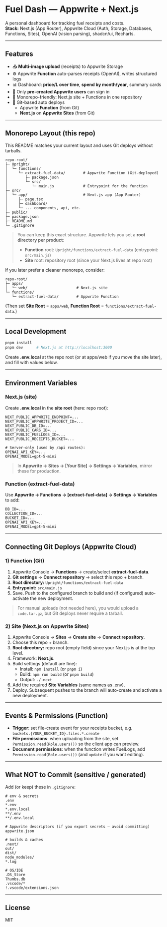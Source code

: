 # Fuel Dash — Appwrite + Next.js

A personal dashboard for tracking fuel receipts and costs.  
**Stack:** Next.js (App Router), Appwrite Cloud (Auth, Storage, Databases, Functions, Sites), OpenAI (vision parsing), shadcn/ui, Recharts.

---

## Features

- 📤 **Multi-image upload** (receipts) to Appwrite Storage
- ⚙️ Appwrite **Function** auto-parses receipts (OpenAI), writes structured logs
- 📊 Dashboard: **price/L over time**, **spend by month/year**, summary cards
- 🔐 Only **pre-created Appwrite users** can sign in
- 🧩 Monorepo-friendly: Next.js site + Functions in one repository
- 🚀 Git-based auto deploys
  - Appwrite **Function** (from Git)
  - **Next.js** on **Appwrite Sites** (from Git)

---

## Monorepo Layout (this repo)

This README matches your current layout and uses Git deploys without tarballs.

```
repo-root/
├─ Upright/
│  └─ functions/
│     └─ extract-fuel-data/        # Appwrite Function (Git-deployed)
│        ├─ package.json
│        └─ src/
│           └─ main.js             # Entrypoint for the function
├─ src/
│  └─ app/                         # Next.js app (App Router)
│     ├─ page.tsx
│     ├─ dashboard/
│     └─ ... components, api, etc.
├─ public/
├─ package.json
├─ README.md
└─ .gitignore
```

> You can keep this exact structure. Appwrite lets you set a **root directory per product**:
> - **Function** root: `Upright/functions/extract-fuel-data` (entrypoint: `src/main.js`)
> - **Site** root: repository root (since your Next.js lives at repo root)

If you later prefer a cleaner monorepo, consider:
```
repo-root/
├─ apps/
│  └─ web/                      # Next.js site
└─ functions/
   └─ extract-fuel-data/        # Appwrite Function
```
(Then set **Site Root** = `apps/web`, **Function Root** = `functions/extract-fuel-data`.)

---

## Local Development

```bash
pnpm install
pnpm dev      # Next.js at http://localhost:3000
```

Create **.env.local** at the repo root (or at apps/web if you move the site later), and fill with values below.

---

## Environment Variables

### Next.js (site)

Create **.env.local** in the **site root** (here: repo root):

```
NEXT_PUBLIC_APPWRITE_ENDPOINT=...
NEXT_PUBLIC_APPWRITE_PROJECT_ID=...
NEXT_PUBLIC_DB_ID=...
NEXT_PUBLIC_CARS_ID=...
NEXT_PUBLIC_FUELLOGS_ID=...
NEXT_PUBLIC_RECEIPTS_BUCKET=...

# Server-only (used by /api routes):
OPENAI_API_KEY=...
OPENAI_MODEL=gpt-5-mini
```

> In **Appwrite → Sites → [Your Site] → Settings → Variables**, mirror these for production.

### Function (extract-fuel-data)

Use **Appwrite → Functions → [extract-fuel-data] → Settings → Variables** to add:

```
DB_ID=...
COLLECTION_ID=...
BUCKET_ID=...
OPENAI_API_KEY=...
OPENAI_MODEL=gpt-5-mini
```

---

## Connecting Git Deploys (Appwrite Cloud)

### 1) Function (Git)

1. Appwrite Console → **Functions** → create/select **extract-fuel-data**.  
2. **Git settings** → **Connect repository** → select this repo + branch.  
3. **Root directory:** `Upright/functions/extract-fuel-data`  
4. **Entrypoint:** `src/main.js`  
5. Save. Push to the configured branch to build and (if configured) auto-activate the new deployment.

> For manual uploads (not needed here), you would upload a `code.tar.gz`, but Git deploys never require a tarball.

### 2) Site (Next.js on Appwrite Sites)

1. Appwrite Console → **Sites** → **Create site** → **Connect repository**.  
2. Choose this repo + branch.  
3. **Root directory:** repo root (empty field) since your Next.js is at the top level.  
4. Framework: **Next.js**.  
5. Build settings (default are fine):
   - Install: `npm install` (or `pnpm i`)
   - Build: `npm run build` (or `pnpm build`)
   - Output: `./.next`
6. Add the required **Site Variables** (same names as .env).  
7. Deploy. Subsequent pushes to the branch will auto-create and activate a new deployment.

---

## Events & Permissions (Function)

- **Trigger**: set file-create event for your receipts bucket, e.g.  
  `buckets.{YOUR_BUCKET_ID}.files.*.create`  
- **File permissions**: when uploading from the site, set `Permission.read(Role.users())` so the client app can preview.  
- **Document permissions**: when the function writes FuelLogs, add `Permission.read(Role.users())` (and `update` if you want editing).

---

## What NOT to Commit (sensitive / generated)

Add (or keep) these in `.gitignore`:

```
# env & secrets
.env
*.env
*.env.local
**/.env
**/.env.local

# Appwrite descriptors (if you export secrets — avoid committing)
appwrite.json

# builds & caches
.next/
out/
dist/
node_modules/
*.log

# OS/IDE
.DS_Store
Thumbs.db
.vscode/*
!.vscode/extensions.json
```

---

## License

MIT